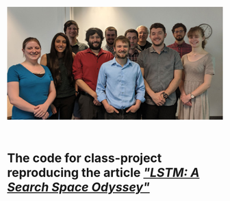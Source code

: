 <p align="center">
  <img src="https://raw.githubusercontent.com/kkarimov/LSTM/master/LSTMclassgroup1200.jpg" alt="Logo">
</p>

<p>&nbsp;</p>

The code for class-project reproducing the article [**_"LSTM: A Search Space Odyssey"_**](https://ieeexplore.ieee.org/document/7508408)
=======
